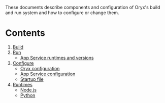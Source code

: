 These documents describe components and configuration of Oryx's build and run
system and how to configure or change them.

# Contents

1. [Build](./base_images.md#build)
1. [Run](./base_images.md#run)
    * [App Service runtimes and versions](./base_images.md#app-service-runtimes-and-versions)
1. [Configure](./configuration.md)
    * [Oryx configuration](./configuration.md#oryx-configuration)
    * [App Service configuration](./configuration.md#app-service-configuration)
    * [Startup file](./configuration.md#startup-file)
1. [Runtimes](./runtimes)
    * [Node.js](./runtimes/nodejs.md)
    * [Python](./runtimes/python.md)